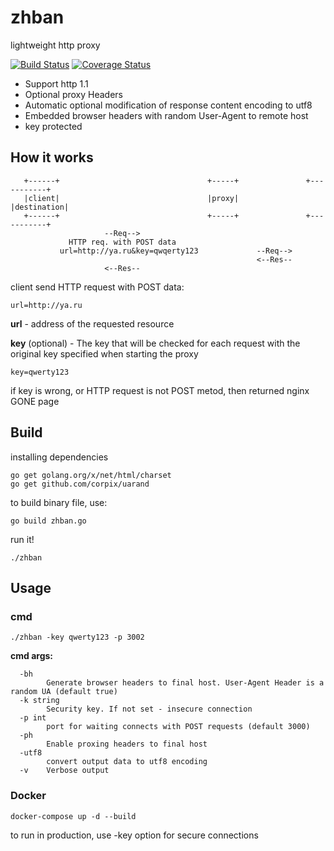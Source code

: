 # zhban
lightweight http proxy

[![Build Status](https://travis-ci.com/poloten4ik100/zhban.svg?branch=master)](https://travis-ci.com/poloten4ik100/zhban)
[![Coverage Status](https://coveralls.io/repos/github/poloten4ik100/zhban/badge.svg?branch=master)](https://coveralls.io/github/poloten4ik100/zhban?branch=master)

* Support http 1.1
* Optional proxy Headers
* Automatic optional modification of response content encoding to utf8
* Embedded browser headers with random User-Agent to remote host
* key protected

## How it works

```
   +------+                                 +-----+               +-----------+
   |client|                                 |proxy|               |destination|
   +------+                                 +-----+               +-----------+
                     --Req-->       
             HTTP req. with POST data
           url=http://ya.ru&key=qwqerty123             --Req-->
                                                       <--Res--
                     <--Res--
```

client send HTTP request with POST data:

```
url=http://ya.ru
```

**url** - address of the requested resource

**key** (optional) - The key that will be checked for each request with the original key specified when starting the proxy

```
key=qwerty123
```

if key is wrong, or HTTP request is not POST metod, then returned nginx GONE page

## Build

installing dependencies

```
go get golang.org/x/net/html/charset
go get github.com/corpix/uarand
```

to build binary file, use:

```
go build zhban.go
```

run it!

```
./zhban
```
## Usage

### cmd

```
./zhban -key qwerty123 -p 3002
```

**cmd args:**
```
  -bh
        Generate browser headers to final host. User-Agent Header is a random UA (default true)
  -k string
        Security key. If not set - insecure connection
  -p int
        port for waiting connects with POST requests (default 3000)
  -ph
        Enable proxing headers to final host
  -utf8
        convert output data to utf8 encoding
  -v    Verbose output
```

### Docker

```
docker-compose up -d --build
```

to run in production, use -key option for secure connections

